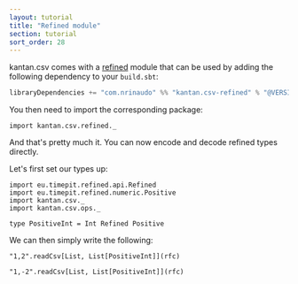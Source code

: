 ```yaml
---
layout: tutorial
title: "Refined module"
section: tutorial
sort_order: 28
---
```

kantan.csv comes with a [refined](https://github.com/fthomas/refined) module that can be used
by adding the following dependency to your `build.sbt`:

```scala
libraryDependencies += "com.nrinaudo" %% "kantan.csv-refined" % "@VERSION@"
```

You then need to import the corresponding package:

```tut:silent
import kantan.csv.refined._
```

And that's pretty much it. You can now encode and decode refined types directly.

Let's first set our types up:

```tut:silent
import eu.timepit.refined.api.Refined
import eu.timepit.refined.numeric.Positive
import kantan.csv._
import kantan.csv.ops._

type PositiveInt = Int Refined Positive
```

We can then simply write the following:

```tut
"1,2".readCsv[List, List[PositiveInt]](rfc)

"1,-2".readCsv[List, List[PositiveInt]](rfc)
```
